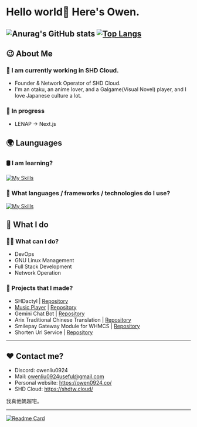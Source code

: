 # Hello world👋 Here's Owen.

![Anurag's GitHub stats](https://github-readme-stats.vercel.app/api?username=owenliu0924&show_icons=true&theme=tokyonight)
[![Top Langs](https://github-readme-stats.vercel.app/api/top-langs/?username=owenliu0924&layout=donut)](https://github.com/anuraghazra/github-readme-stats)
---

## 😉 About Me

### 💾 I am currently working in SHD Cloud.
- Founder & Network Operator of SHD Cloud.
- I'm an otaku, an anime lover, and a Galgame(Visual Novel) player, and I love Japanese culture a lot.

### 👀 In progress
- LENAP → Next.js

## 🌍 Launguages

### 🛢️ I am learning?
[![My Skills](https://skillicons.dev/icons?i=rust,java)](https://owen0924.me)
  
### 🔮 What languages / frameworks / technologies do I use?
[![My Skills](https://skillicons.dev/icons?i=php,laravel,js,ts,py,cs,mysql,postgres,prisma,bash,html,css,nodejs,nextjs,react,docker)](https://owen0924.me)

## 🤗 What I do

### 🙋‍♂️ What can I do?
- DevOps
- GNU Linux Management
- Full Stack Development
- Network Operation

### 💎 Projects that I made?
- SHDactyl | [Repository](https://github.com/SHD-Development/SHDactyl)
- [Music Player](https://mp.owen0924.me) | [Repository](https://github.com/SHD-Development/music-player)
- Gemini Chat Bot | [Repository](https://github.com/SHD-Development/Gemini-Chat-Bot)
- Arix Traditional Chinese Translation | [Repository](https://github.com/SHD-Development/Arix-Traditional-Chinese)
- Smilepay Gateway Module for WHMCS | [Repository](https://github.com/owenliu0924/WHMCS-Smilepay-Gateway-Module)
- Shorten Url Service | [Repository](https://github.com/SHD-Development/Shorten-Url-Service)



---

## ❤️ Contact me?
- Discord: owenliu0924
- Mail: owenliu0924useful@gmail.com
- Personal website: https://owen0924.co/
- SHD Cloud: https://shdtw.cloud/

我真他媽超宅。

---

[![Readme Card](https://github-readme-stats.vercel.app/api/pin/?username=SHD-Development&repo=SHDactyl&show_owner=true&theme=catppuccin_mocha)](https://github.com/SHD-Development/SHDactyl)
